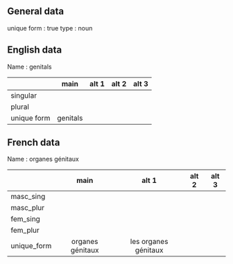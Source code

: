 ## General data

unique form : true
type : noun

## English data

Name : genitals

|             |   main   | alt 1 | alt 2 | alt 3 |
| :---------- | :------: | :---: | :---: | ----- |
| singular    |          |       |       |       |
| plural      |          |       |       |       |
| unique form | genitals |       |       |       |

## French data

Name : organes génitaux

|             |       main       |        alt 1         | alt 2 | alt 3 |
| :---------- | :--------------: | :------------------: | :---: | :---: |
| masc_sing   |                  |                      |       |       |
| masc_plur   |                  |                      |       |       |
| fem_sing    |                  |                      |       |       |
| fem_plur    |                  |                      |       |       |
| unique_form | organes génitaux | les organes génitaux |       |       |


